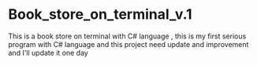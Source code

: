 # Book_store_on_terminal_v.1
This is a book store on terminal with C# language , this is my first serious program with C# language and this project need update and improvement and I'll update it one day
